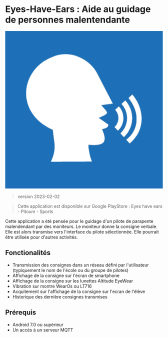 # Eyes-Have-Ears : Aide au guidage de personnes malentendante
![Logo](/app/src/main/ic_logo-playstore.png)
>version 2023-02-02

> Cette application est disponible sur Google PlayStore : Eyes have ears - Pitoum - Sports

Cette application a été pensée pour le guidage d'un pilote de parapente malendendant par des moniteurs. Le moniteur donne la consigne verbale. Elle est alors transmise vers l'interface du pilote sélectionnée.
Elle pourrait être utilisée pour d'autres activités.

## Fonctionalités 
+ Transmission des consignes dans un réseau défini par l'utilisateur (typiquement le nom de l'école ou du groupe de pilotes)
+ Affichage de la consigne sur l'écran de smartphone
+ Affichage de la consigne sur les lunettes Altitude EyeWear
+ Vibration sur montre WearOs ou LT716
+ Acquitement sur l'affichage de la consigne sur l'ecran de l'élève
+ Historique des dernière consignes transmises 

	
## Prérequis 
+ Android 7.0 ou supérieur
+ Un accès à un serveur MQTT

